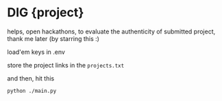 # DIG {project}

helps, open hackathons, to evaluate the authenticity of submitted project, thank me later (by starring this :)

load'em keys in .env

store the project links in the `projects.txt`

and then, hit this

```shell
python ./main.py
```
